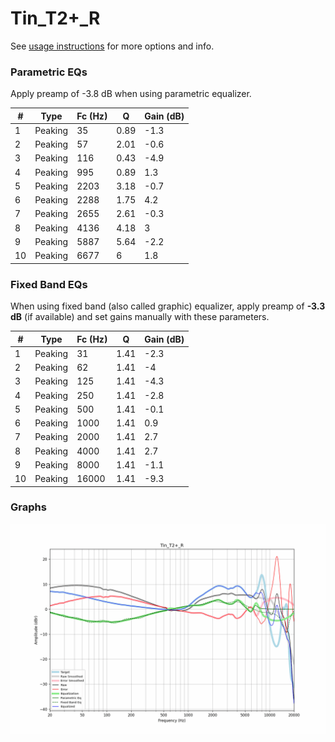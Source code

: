 # Tin_T2+_R
See [usage instructions](https://github.com/jaakkopasanen/AutoEq#usage) for more options and info.

### Parametric EQs
Apply preamp of -3.8 dB when using parametric equalizer.

|   # | Type    |   Fc (Hz) |    Q |   Gain (dB) |
|-----|---------|-----------|------|-------------|
|   1 | Peaking |        35 | 0.89 |        -1.3 |
|   2 | Peaking |        57 | 2.01 |        -0.6 |
|   3 | Peaking |       116 | 0.43 |        -4.9 |
|   4 | Peaking |       995 | 0.89 |         1.3 |
|   5 | Peaking |      2203 | 3.18 |        -0.7 |
|   6 | Peaking |      2288 | 1.75 |         4.2 |
|   7 | Peaking |      2655 | 2.61 |        -0.3 |
|   8 | Peaking |      4136 | 4.18 |         3   |
|   9 | Peaking |      5887 | 5.64 |        -2.2 |
|  10 | Peaking |      6677 | 6    |         1.8 |

### Fixed Band EQs
When using fixed band (also called graphic) equalizer, apply preamp of **-3.3 dB** (if available) and set gains manually with these parameters.

|   # | Type    |   Fc (Hz) |    Q |   Gain (dB) |
|-----|---------|-----------|------|-------------|
|   1 | Peaking |        31 | 1.41 |        -2.3 |
|   2 | Peaking |        62 | 1.41 |        -4   |
|   3 | Peaking |       125 | 1.41 |        -4.3 |
|   4 | Peaking |       250 | 1.41 |        -2.8 |
|   5 | Peaking |       500 | 1.41 |        -0.1 |
|   6 | Peaking |      1000 | 1.41 |         0.9 |
|   7 | Peaking |      2000 | 1.41 |         2.7 |
|   8 | Peaking |      4000 | 1.41 |         2.7 |
|   9 | Peaking |      8000 | 1.41 |        -1.1 |
|  10 | Peaking |     16000 | 1.41 |        -9.3 |

### Graphs
![](./Tin_T2+_R.png)
